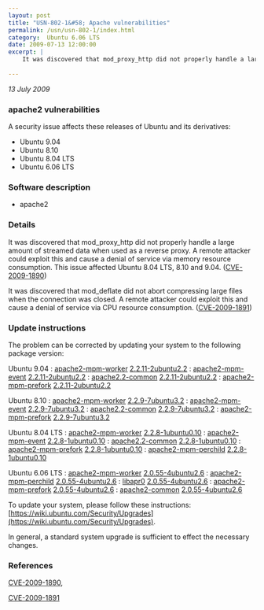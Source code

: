 ```yaml
---
layout: post
title: "USN-802-1&#58; Apache vulnerabilities"
permalink: /usn/usn-802-1/index.html
category:  Ubuntu 6.06 LTS
date: 2009-07-13 12:00:00
excerpt: |
    It was discovered that mod_proxy_http did not properly handle a large amount of streamed data when used as a reverse proxy. A remote attacker could exploit this and cause a denial of service via memory resource consumption. This issue affected Ubuntu 8.04 LTS, 8.10 and 9.04. ([CVE-2009-1890](http://people.ubuntu.com/~ubuntu-security/cve/CVE-2009-1890))
    
--- 
```

 
 

*13 July 2009*

### apache2 vulnerabilities

A security issue affects these releases of Ubuntu and its derivatives:

* Ubuntu 9.04
* Ubuntu 8.10
* Ubuntu 8.04 LTS
* Ubuntu 6.06 LTS

### Software description

* apache2 

### Details

It was discovered that mod_proxy_http did not properly handle a large amount of streamed data when used as a reverse proxy. A remote attacker could exploit this and cause a denial of service via memory resource consumption. This issue affected Ubuntu 8.04 LTS, 8.10 and 9.04. ([CVE-2009-1890](http://people.ubuntu.com/~ubuntu-security/cve/CVE-2009-1890))

It was discovered that mod_deflate did not abort compressing large files when the connection was closed. A remote attacker could exploit this and cause a denial of service via CPU resource consumption. ([CVE-2009-1891](http://people.ubuntu.com/~ubuntu-security/cve/CVE-2009-1891)) 

### Update instructions

The problem can be corrected by updating your system to the following package version:

Ubuntu 9.04
 : [apache2-mpm-worker](https://launchpad.net/ubuntu/+source/apache2) <span> [2.2.11-2ubuntu2.2](https://launchpad.net/ubuntu/+source/apache2/2.2.11-2ubuntu2.2) </span> 
 : [apache2-mpm-event](https://launchpad.net/ubuntu/+source/apache2) <span> [2.2.11-2ubuntu2.2](https://launchpad.net/ubuntu/+source/apache2/2.2.11-2ubuntu2.2) </span> 
 : [apache2.2-common](https://launchpad.net/ubuntu/+source/apache2) <span> [2.2.11-2ubuntu2.2](https://launchpad.net/ubuntu/+source/apache2/2.2.11-2ubuntu2.2) </span> 
 : [apache2-mpm-prefork](https://launchpad.net/ubuntu/+source/apache2) <span> [2.2.11-2ubuntu2.2](https://launchpad.net/ubuntu/+source/apache2/2.2.11-2ubuntu2.2) </span> 

Ubuntu 8.10
 : [apache2-mpm-worker](https://launchpad.net/ubuntu/+source/apache2) <span> [2.2.9-7ubuntu3.2](https://launchpad.net/ubuntu/+source/apache2/2.2.9-7ubuntu3.2) </span> 
 : [apache2-mpm-event](https://launchpad.net/ubuntu/+source/apache2) <span> [2.2.9-7ubuntu3.2](https://launchpad.net/ubuntu/+source/apache2/2.2.9-7ubuntu3.2) </span> 
 : [apache2.2-common](https://launchpad.net/ubuntu/+source/apache2) <span> [2.2.9-7ubuntu3.2](https://launchpad.net/ubuntu/+source/apache2/2.2.9-7ubuntu3.2) </span> 
 : [apache2-mpm-prefork](https://launchpad.net/ubuntu/+source/apache2) <span> [2.2.9-7ubuntu3.2](https://launchpad.net/ubuntu/+source/apache2/2.2.9-7ubuntu3.2) </span> 

Ubuntu 8.04 LTS
 : [apache2-mpm-worker](https://launchpad.net/ubuntu/+source/apache2) <span> [2.2.8-1ubuntu0.10](https://launchpad.net/ubuntu/+source/apache2/2.2.8-1ubuntu0.10) </span> 
 : [apache2-mpm-event](https://launchpad.net/ubuntu/+source/apache2) <span> [2.2.8-1ubuntu0.10](https://launchpad.net/ubuntu/+source/apache2/2.2.8-1ubuntu0.10) </span> 
 : [apache2.2-common](https://launchpad.net/ubuntu/+source/apache2) <span> [2.2.8-1ubuntu0.10](https://launchpad.net/ubuntu/+source/apache2/2.2.8-1ubuntu0.10) </span> 
 : [apache2-mpm-prefork](https://launchpad.net/ubuntu/+source/apache2) <span> [2.2.8-1ubuntu0.10](https://launchpad.net/ubuntu/+source/apache2/2.2.8-1ubuntu0.10) </span> 
 : [apache2-mpm-perchild](https://launchpad.net/ubuntu/+source/apache2) <span> [2.2.8-1ubuntu0.10](https://launchpad.net/ubuntu/+source/apache2/2.2.8-1ubuntu0.10) </span> 

Ubuntu 6.06 LTS
 : [apache2-mpm-worker](https://launchpad.net/ubuntu/+source/apache2) <span> [2.0.55-4ubuntu2.6](https://launchpad.net/ubuntu/+source/apache2/2.0.55-4ubuntu2.6) </span> 
 : [apache2-mpm-perchild](https://launchpad.net/ubuntu/+source/apache2) <span> [2.0.55-4ubuntu2.6](https://launchpad.net/ubuntu/+source/apache2/2.0.55-4ubuntu2.6) </span> 
 : [libapr0](https://launchpad.net/ubuntu/+source/apache2) <span> [2.0.55-4ubuntu2.6](https://launchpad.net/ubuntu/+source/apache2/2.0.55-4ubuntu2.6) </span> 
 : [apache2-mpm-prefork](https://launchpad.net/ubuntu/+source/apache2) <span> [2.0.55-4ubuntu2.6](https://launchpad.net/ubuntu/+source/apache2/2.0.55-4ubuntu2.6) </span> 
 : [apache2-common](https://launchpad.net/ubuntu/+source/apache2) <span> [2.0.55-4ubuntu2.6](https://launchpad.net/ubuntu/+source/apache2/2.0.55-4ubuntu2.6) </span> 

To update your system, please follow these instructions: [https://wiki.ubuntu.com/Security/Upgrades](https://wiki.ubuntu.com/Security/Upgrades).

In general, a standard system upgrade is sufficient to effect the necessary changes. 

### References

 
 [CVE-2009-1890](http://people.ubuntu.com/~ubuntu-security/cve/CVE-2009-1890), 

 [CVE-2009-1891](http://people.ubuntu.com/~ubuntu-security/cve/CVE-2009-1891)
 

